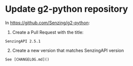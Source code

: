 # Update g2-python repository

In https://github.com/Senzing/g2-python:

1. Create a Pull Request with the title:

```console
SenzingAPI 2.5.1
```

2. Create a new version that matches SenzingAPI version

```console
See [CHANGELOG.md]()
```
